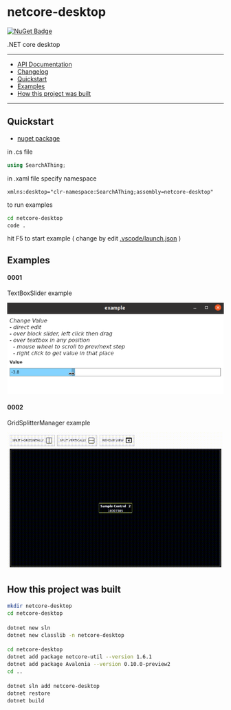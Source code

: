 # netcore-desktop

[![NuGet Badge](https://buildstats.info/nuget/netcore-desktop)](https://www.nuget.org/packages/netcore-desktop/)

.NET core desktop

<hr/>

- [API Documentation](https://devel0.github.io/netcore-desktop/api/SearchAThing.html)
- [Changelog](https://github.com/devel0/netcore-desktop/commits/master)
- [Quickstart](#quickstart)
- [Examples](#examples)
- [How this project was built](#how-this-project-was-built)

<hr/>

## Quickstart

- [nuget package](https://www.nuget.org/packages/netcore-desktop/)

in .cs file

```csharp
using SearchAThing;
```

in .xaml file specify namespace

```
xmlns:desktop="clr-namespace:SearchAThing;assembly=netcore-desktop"
```

to run examples

```sh
cd netcore-desktop
code .
```

hit F5 to start example ( change by edit [.vscode/launch.json](.vscode/launch.json) )

## Examples

#### 0001

TextBoxSlider example

![](data/img/example-0001.png)

#### 0002

GridSplitterManager example

![](data/img/example-0002.gif)

## How this project was built

```sh
mkdir netcore-desktop
cd netcore-desktop

dotnet new sln
dotnet new classlib -n netcore-desktop

cd netcore-desktop
dotnet add package netcore-util --version 1.6.1
dotnet add package Avalonia --version 0.10.0-preview2
cd ..

dotnet sln add netcore-desktop
dotnet restore
dotnet build
```
